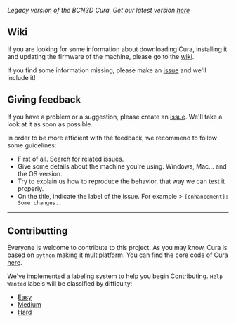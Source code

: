*Legacy version of the BCN3D Cura. Get our latest version [here](https://github.com/BCN3D/Cura)*

## Wiki

If you are looking for some information about downloading Cura, installing it and updating the firmware of the machine, please go to the [wiki](https://github.com/BCN3D/BCN3D-Cura-Windows/wiki).

If you find some information missing, please make an [issue](https://github.com/BCN3D/BCN3D-Cura-Windows/issues) and we'll include it!

## Giving feedback

If you have a problem or a suggestion, please create an [issue](https://github.com/BCN3D/BCN3D-Cura-Windows/issues). We'll take a look at it as soon as possible.

In order to be more efficient with the feedback, we recommend to follow some guidelines:

+ First of all. Search for related issues.
+ Give some details about the machine you're using. Windows, Mac... and the OS version.
+ Try to explain us how to reproduce the behavior, that way we can test it properly.
+ On the title, indicate the label of the issue. For example > `[enhancement]: Some changes..`

---

## Contributting

Everyone is welcome to contribute to this project. As you may know, Cura is based on `python` making it multiplatform. You can find the core code of Cura [here](https://github.com/daid/Cura).

We've implemented a labeling system to help you begin Contributing.
`Help Wanted` labels will be classified by difficulty:

+ [Easy](https://github.com/BCN3D/Cura-BCN3D-SourceCode/issues?utf8=%E2%9C%93&q=is%3Aopen+label%3A%22help+wanted%22+label%3Aeasy)
+ [Medium](https://github.com/BCN3D/Cura-BCN3D-SourceCode/issues?utf8=%E2%9C%93&q=is%3Aopen+label%3A%22help+wanted%22+label%3Amedium)
+ [Hard](https://github.com/BCN3D/Cura-BCN3D-SourceCode/issues?utf8=%E2%9C%93&q=is%3Aopen+label%3A%22help+wanted%22+label%3Ahard+)
